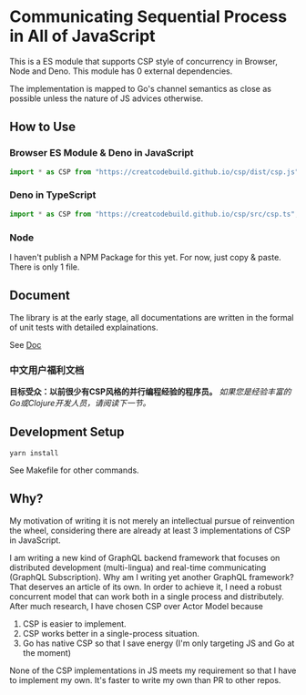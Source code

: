 # Communicating Sequential Process in All of JavaScript
This is a ES module that supports CSP style of concurrency in Browser, Node and Deno. This module has 0 external dependencies.

The implementation is mapped to Go's channel semantics as close as possible unless the nature of JS advices otherwise.

## How to Use
### Browser ES Module & Deno in JavaScript
```js
import * as CSP from "https://creatcodebuild.github.io/csp/dist/csp.js";
```
### Deno in TypeScript
```js
import * as CSP from "https://creatcodebuild.github.io/csp/src/csp.ts";
```
### Node
I haven't publish a NPM Package for this yet. For now, just copy & paste. There is only 1 file.

## Document
The library is at the early stage, all documentations are written in the formal of unit tests with detailed explainations.

See [Doc](./csp_doc.ts)

### 中文用户福利文档
__目标受众：以前很少有CSP风格的并行编程经验的程序员。__
*如果您是经验丰富的Go或Clojure开发人员，请阅读下一节。*

## Development Setup
```
yarn install
```
See Makefile for other commands.

## Why?
My motivation of writing it is not merely an intellectual pursue of reinvention the wheel, considering there are already at least 3 implementations of CSP in JavaScript.

I am writing a new kind of GraphQL backend framework that focuses on distributed development (multi-lingua) and real-time communicating (GraphQL Subscription). Why am I writing yet another GraphQL framework? That deserves an article of its own. In order to achieve it, I need a robust concurrent model that can work both in a single process and distributely. After much research, I have chosen CSP over Actor Model because 

1. CSP is easier to implement.
2. CSP works better in a single-process situation.
3. Go has native CSP so that I save energy (I'm only targeting JS and Go at the moment)

None of the CSP implementations in JS meets my requirement so that I have to implement my own. It's faster to write my own than PR to other repos.
